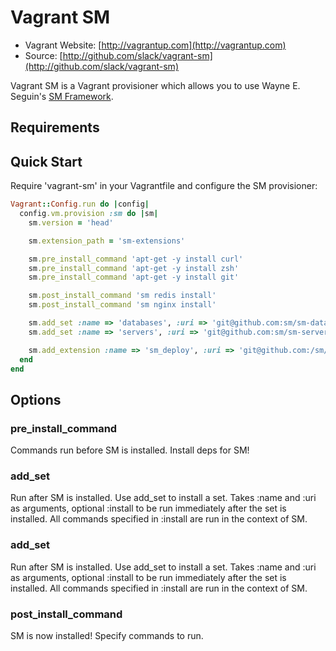 # Vagrant SM

* Vagrant Website: [http://vagrantup.com](http://vagrantup.com)
* Source: [http://github.com/slack/vagrant-sm](http://github.com/slack/vagrant-sm)

Vagrant SM is a Vagrant provisioner which allows you to use  Wayne E. Seguin's [SM Framework](http://github.com/sm/sm).

## Requirements

## Quick Start

Require 'vagrant-sm' in your Vagrantfile and configure the SM provisioner:

```ruby
Vagrant::Config.run do |config|
  config.vm.provision :sm do |sm|
    sm.version = 'head'

    sm.extension_path = 'sm-extensions'

    sm.pre_install_command 'apt-get -y install curl'
    sm.pre_install_command 'apt-get -y install zsh'
    sm.pre_install_command 'apt-get -y install git'

    sm.post_install_command 'sm redis install'
    sm.post_install_command 'sm nginx install'

    sm.add_set :name => 'databases', :uri => 'git@github.com:sm/sm-databases.git'
    sm.add_set :name => 'servers', :uri => 'git@github.com:sm/sm-servers.git', :install => 'nginx install'

    sm.add_extension :name => 'sm_deploy', :uri => 'git@github.com:/sm/sm_deploy.git'
  end
end
```

## Options

### pre\_install\_command

Commands run before SM is installed. Install deps for SM!

### add\_set
Run after SM is installed. Use add\_set to install a set. Takes :name and :uri
as arguments, optional :install to be run immediately after the set is
installed. All commands specified in :install are run in the context of SM.

### add\_set
Run after SM is installed. Use add\_set to install a set. Takes :name and :uri
as arguments, optional :install to be run immediately after the set is
installed. All commands specified in :install are run in the context of SM.

### post\_install\_command
SM is now installed! Specify commands to run.
